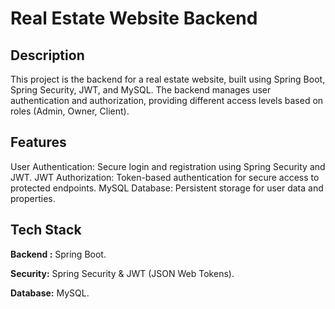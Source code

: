 # Real Estate Website Backend

## Description
This project is the backend for a real estate website, built using Spring Boot, Spring Security, JWT, and MySQL. The backend manages user authentication and authorization, providing different access levels based on roles (Admin, Owner, Client).

## Features
User Authentication: Secure login and registration using Spring Security and JWT.
JWT Authorization: Token-based authentication for secure access to protected endpoints.
MySQL Database: Persistent storage for user data and properties.

## Tech Stack
**Backend :** Spring Boot.

**Security:** Spring Security & JWT (JSON Web Tokens).

**Database:** MySQL.
